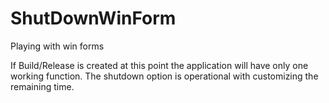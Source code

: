 # ShutDownWinForm
Playing with win forms


If Build/Release is created at this point the application will have only one working function.
The shutdown option is operational with customizing the remaining time.
